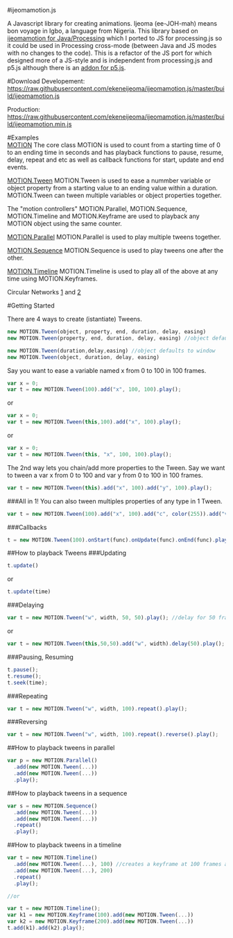 #ijeomamotion.js
 
A Javascript library for creating animations. Ijeoma (ee-JOH-mah) means bon voyage in Igbo, a language from Nigeria. This library based on [ijeomamotion for Java/Processing](https://github.com/ekeneijeoma/ijeomamotion) which I ported to JS for processing.js so it could be used in Processing cross-mode (between Java and JS modes with no changes to the code). This is a refactor of the JS port for which designed more of a JS-style and is independent from processing.js and p5.js although there is an [addon for p5.js](https://github.com/ekeneijeoma/p5.ijeomamotion.js).

#Download 
Developement: 
https://raw.githubusercontent.com/ekeneijeoma/ijeomamotion.js/master/build/ijeomamotion.js

Production: 
https://raw.githubusercontent.com/ekeneijeoma/ijeomamotion.js/master/build/ijeomamotion.min.js

#Examples  
[MOTION](http://ekeneijeoma.github.io/ijeomamotion.js/examples/motion.html) The core class MOTION is used to count from a starting time of 0 to an ending time in seconds and has playback functions to pause, resume, delay, repeat and etc as well as callback functions for start, update and end events. 

[MOTION.Tween](http://ekeneijeoma.github.io/ijeomamotion.js/examples/tween.html) MOTION.Tween is used to ease a nummber variable or object property from a starting value to an ending value within a duration. MOTION.Tween can tween multiple variables or object properties together. 

The "motion controllers" MOTION.Parallel, MOTION.Sequence, MOTION.Timeline and MOTION.Keyframe are used to playback any MOTION object using the same counter.

[MOTION.Parallel](http://ekeneijeoma.github.io/ijeomamotion.js/examples/parallel.html) MOTION.Parallel is used to play multiple tweens together.

[MOTION.Sequence](http://ekeneijeoma.github.io/ijeomamotion.js/examples/sequence.html) MOTION.Sequence is used to play tweens one after the other.

[MOTION.Timeline](http://ekeneijeoma.github.io/ijeomamotion.js/examples/timeline.html) MOTION.Timeline is used to play all of the above at any time using MOTION.Keyframes.

Circular Networks [1](http://ekeneijeoma.github.io/ijeomamotion.js/examples/circularNetwork1.html) and [2](http://ekeneijeoma.github.io/ijeomamotion.js/examples/circularNetwork2.html)

#Getting Started 
 
There are 4 ways to create (istantiate) Tweens.
```javascript
new MOTION.Tween(object, property, end, duration, delay, easing)
new MOTION.Tween(property, end, duration, delay, easing) //object defaults to window

new MOTION.Tween(duration,delay,easing) //object defaults to window
new MOTION.Tween(object, duration, delay, easing) 
```

Say you want to ease a variable named x from 0 to 100 in 100 frames. 
```javascript
var x = 0;
var t = new MOTION.Tween(100).add("x", 100, 100).play();
```
or
```javascript
var x = 0;
var t = new MOTION.Tween(this,100).add("x", 100).play();
```

or
```javascript
var x = 0;
var t = new MOTION.Tween(this, "x", 100, 100).play();
```

The 2nd way lets you chain/add more properties to the Tween. Say we want to tween a var x from 0 to 100 and var y from 0 to 100 in 100 frames.
```javascript
var t = new MOTION.Tween(this).add("x", 100).add("y", 100).play();
```

###All in 1!
You can also tween multiples properties of any type in 1 Tween.
```javascript
var t = new MOTION.Tween(100).add("x", 100).add("c", color(255)).add("v", createVector(100, 100)).play();
```

###Callbacks 
```javascript
t = new MOTION.Tween(100).onStart(func).onUpdate(func).onEnd(func).play(); 
```

##How to playback Tweens 
###Updating
```javascript
t.update()
```
or
```javascript
t.update(time)
```

###Delaying
```javascript
var t = new MOTION.Tween("w", width, 50, 50).play(); //delay for 50 frames
```
or
```javascript
var t = new MOTION.Tween(this,50,50).add("w", width).delay(50).play();
```
###Pausing, Resuming  
```javascript  
t.pause(); 
t.resume(); 
t.seek(time); 
```
###Repeating
```javascript
var t = new MOTION.Tween("w", width, 100).repeat().play();
```
###Reversing
```javascript 
var t = new MOTION.Tween("w", width, 100).repeat().reverse().play();
```

##How to playback tweens in parallel
```javascript
var p = new MOTION.Parallel()
  .add(new MOTION.Tween(...)) 
  .add(new MOTION.Tween(...)) 
  .play(); 
``` 

##How to playback tweens in a sequence
```javascript
var s = new MOTION.Sequence() 
  .add(new MOTION.Tween(...)) 
  .add(new MOTION.Tween(...))  
  .repeat()
  .play();
``` 

##How to playback tweens in a timeline
```javascript
var t = new MOTION.Timeline()
  .add(new MOTION.Tween(...), 100) //creates a keyframe at 100 frames and adds that tween object
  .add(new MOTION.Tween(...), 200)
  .repeat()
  .play();

//or

var t = new MOTION.Timeline();
var k1 = new MOTION.Keyframe(100).add(new MOTION.Tween(...))
var k2 = new MOTION.Keyframe(200).add(new MOTION.Tween(...))
t.add(k1).add(k2).play();
``` 